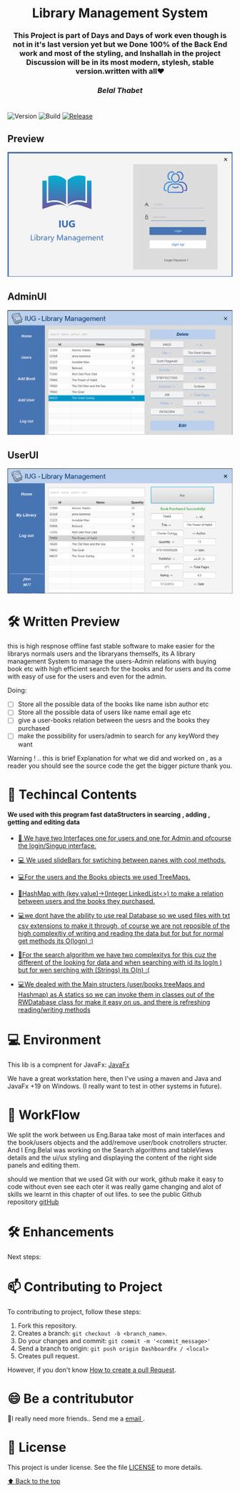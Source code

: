 <h1 align="center">Library Management System</h1>
<h3 align="center"> This Project is part of Days and Days of work 
even though is not in it's last version yet but we Done 100% of the Back End work and most of the styling, and Inshallah in the project Discussion will be in its most modern, stylesh, stable version.<span>written with all❤ <h5>Belal Thabet</h5> <span> </h3>
<h1></h1>

  
![Version](https://img.shields.io/badge/java-19.0.1-green.svg?style=for-the-badge)
![Build](https://img.shields.io/badge/javaFx-19.0.0-gold.svg?style=for-the-badge)
[![Release](https://img.shields.io/badge/Release-v1.0.0-green.svg?style=for-the-badge)](https://github.com/gleidsonmt/GNDecorator/releases/tag/1.0.0)



## Preview

<p align="center">
  <img src="pics/login.png"  />
</p>

## AdminUI
<p align="center">
  <img src="pics/Books.png"  />
</p>

## UserUI
<p align="center">
  <img src="pics/mainuser.png"  />
</p>




# 🛠 Written Preview

this is high respnose offline fast stable software to make easier for the librarys normals users and the libraryans themselfs, 
its A library management System to manage the users-Admin relations with buying book etc with high efficient search for the books and for users 
and its come with easy of use for the users and even for the admin.

Doing:
- [ ] Store all the possible data of the books like name isbn author etc 
- [ ] Store all the possible data of users like name email age etc 
- [ ] give a user-books relation between the uesrs and the books they purchased
- [ ] make the possibility for users/admin to search for any keyWord they want 

Warning ! .. this is brief Explanation for what we did and worked on , as a reader you should see the source code the get the bigger picture thank you.



# 📑 Techincal Contents

<!-- TOC -->
<h4>We used with this program fast dataStructers in searcing , adding , getting and editing data </h4>

* [📑 We have two Interfaces one for users and one for Admin and  ofcourse the login/Singup interface.](#-)

* [💻 We used slideBars for swtiching between panes with cool methods. ](#-)

* [💻For the users and the Books objects we used TreeMaps.](#-)

* [📑HashMap with (key,value)->(Integer,LinkedList<>) to make a relation between users and the books they purchased.](#)
* [💻we dont have the ability to use real Database so we used files with txt csv extensions to make it through, of course we are not reposible of the high complexitiy of writing and reading the data but for but for normal get methods its O(logn) :) ](#)

* [📑For the search algorithm we have two complexitys for this cuz the different of the looking for data and when searching with id its log(n ) but for wen serching with (Strings) its O(n) :(  ](#)

* [💻We dealed with the Main structers (user/books treeMaps and Hashmap) as A statics so we can invoke them in classes out of the RWDatabase class for make it easy on us. and there is refreshing reading/writing methods](#)
        
# 💻 Environment


This lib is a compnent for JavaFx:   [JavaFx](https://openjfx.io/)

We have a great workstation here, then I've using a maven  and Java and JavaFx +19 on Windows. (I really want to test in other systems in future).

# 🚀 WorkFlow

We split the work between us Eng.Baraa  take most of main interfaces and the book/users objects and the add/remove user/book cnotrollers structer.
And I Eng.Belal was working on the Search algorithms and tableViews details and the ui/ux styling and displaying the content of the right side panels and editing them.

should we mention that we used Git with our work, github make it easy to code without even see each oter it was really game changing and alot of skills we learnt in this chapter of out lifes.
to see the public Github repository [gitHub]()



# 🛠 Enhancements

Next steps:

# 📫 Contributing to Project
<!---Se o seu README for longo ou se você tiver algum processo ou etapas específicas que deseja que os contribuidores sigam, considere a criação de um arquivo CONTRIBUTING.md separado--->
To contributing to project, follow these steps:

1. Fork this repository.
2. Creates a branch: `git checkout -b <branch_name>`.
3. Do your changes and commit: `git commit -m '<commit_message>'`
4. Send a branch to origin: `git push origin DashboardFx / <local>`
5. Creates pull request.

However, if you don't know [How to create a pull Request](https://help.github.com/en/github/collaborating-with-issues-and-pull-requests/creating-a-pull-request).

# 😄 Be a contritubutor<br>

🤖I really need more friends.. Send me a  <a href='mailto:gleidisonmt@gmail.com?subject=Hi, I see you need my help!.. I am here.'> email <a/>.

# 📝 License

This project is under license. See the file [LICENSE](LICENSE.md) to more details.

[⬆ Back to the top](#GNDecorator)<br>